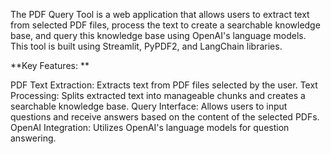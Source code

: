 The PDF Query Tool is a web application that allows users to extract text from selected PDF files, process the text to create a searchable knowledge base, and query this knowledge base using OpenAI's language models. This tool is built using Streamlit, PyPDF2, and LangChain libraries.

**Key Features: **

PDF Text Extraction: Extracts text from PDF files selected by the user.
Text Processing: Splits extracted text into manageable chunks and creates a searchable knowledge base.
Query Interface: Allows users to input questions and receive answers based on the content of the selected PDFs.
OpenAI Integration: Utilizes OpenAI's language models for question answering.
